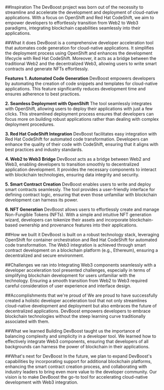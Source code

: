##Inspiration
The DevBoost project was born out of the necessity to streamline and accelerate the development and deployment of cloud-native applications. With a focus on OpenShift and Red Hat CodeShift, we aim to empower developers to effortlessly transition from Web2 to Web3 paradigms, integrating blockchain capabilities seamlessly into their applications.

##What it does
DevBoost is a comprehensive developer acceleration tool that automates code generation for cloud-native applications. It simplifies the deployment process using OpenShift and enhances the development lifecycle with Red Hat CodeShift. Moreover, it acts as a bridge between the traditional Web2 and the decentralized Web3, allowing users to write smart contracts and generate NFTs effortlessly.

**Features**
**1. Automated Code Generation**
DevBoost empowers developers by automating the creation of code snippets and templates for cloud-native applications. This feature significantly reduces development time and ensures adherence to best practices.

**2. Seamless Deployment with OpenShift**
The tool seamlessly integrates with OpenShift, allowing users to deploy their applications with just a few clicks. This streamlined deployment process ensures that developers can focus more on building robust applications rather than dealing with complex deployment procedures.

**3. Red Hat CodeShift Integration**
DevBoost facilitates easy integration with Red Hat CodeShift for automated code transformation. Developers can enhance the quality of their code with CodeShift, ensuring that it aligns with best practices and industry standards.

**4. Web2 to Web3 Bridge**
DevBoost acts as a bridge between Web2 and Web3, enabling developers to transition smoothly to decentralized application development. It provides the necessary components to interact with blockchain technologies, ensuring data integrity and security.

**5. Smart Contract Creation**
DevBoost enables users to write and deploy smart contracts seamlessly. The tool provides a user-friendly interface for defining contract logic, ensuring that even those unfamiliar with blockchain development can harness its power.

**6. NFT Generation**
DevBoost allows users to effortlessly create and manage Non-Fungible Tokens (NFTs). With a simple and intuitive NFT generation wizard, developers can tokenize their assets and incorporate blockchain-based ownership and provenance features into their applications.

##How we built it
DevBoost is built on a robust technology stack, leveraging OpenShift for container orchestration and Red Hat CodeShift for automated code transformation. The Web3 integration is achieved through smart contract development on a blockchain platform (e.g., Ethereum), ensuring a decentralized and secure environment.

##Challenges we ran into
Integrating Web3 components seamlessly with a developer acceleration tool presented challenges, especially in terms of simplifying blockchain development for users unfamiliar with the technology. Ensuring a smooth transition from Web2 to Web3 required careful consideration of user experience and interface design.

##Accomplishments that we're proud of
We are proud to have successfully created a holistic developer acceleration tool that not only streamlines cloud-native development and deployment but also embraces the future of decentralized applications. DevBoost empowers developers to embrace blockchain technologies without the steep learning curve traditionally associated with them.

##What we learned
Building DevBoost taught us the importance of balancing complexity and simplicity in a developer tool. We learned how to effectively integrate Web3 components, ensuring that developers of all backgrounds can harness the power of blockchain in their applications.

##What's next for DevBoost
In the future, we plan to expand DevBoost's capabilities by incorporating support for additional blockchain platforms, enhancing the smart contract creation process, and collaborating with industry leaders to bring even more value to the developer community. Our vision is to make DevBoost the go-to tool for accelerating cloud-native development with Web3 integration.



